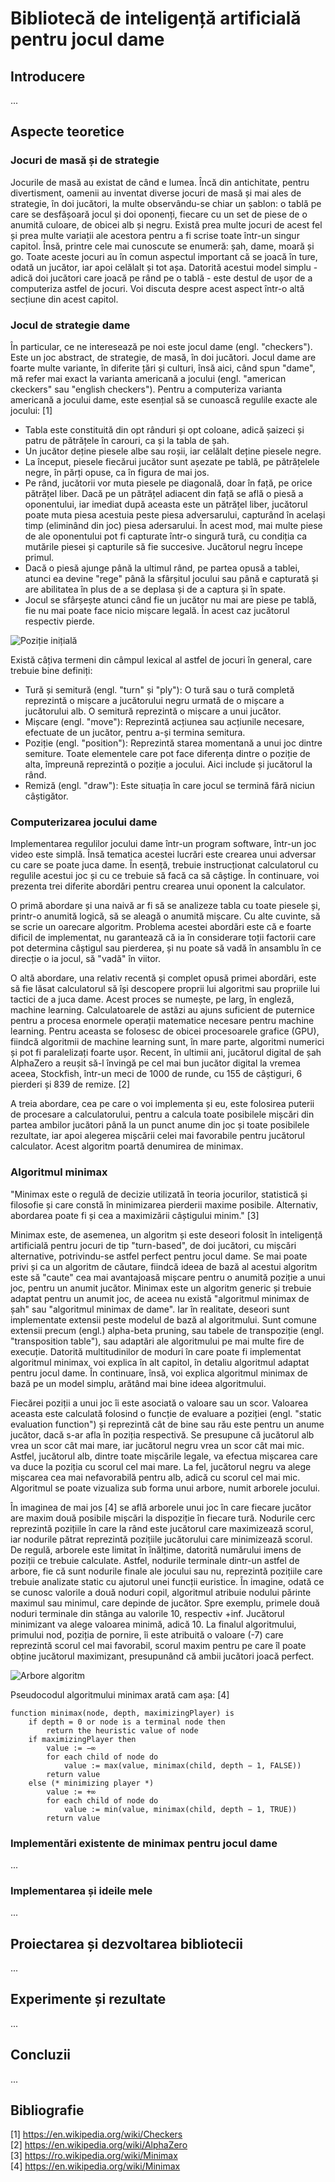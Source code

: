 # Bibliotecă de inteligență artificială pentru jocul dame

## Introducere

...

## Aspecte teoretice

### Jocuri de masă și de strategie

Jocurile de masă au existat de când e lumea. Încă din antichitate, pentru divertisment, oamenii
au inventat diverse jocuri de masă și mai ales de strategie, în doi jucători, la multe observându-se chiar un șablon:
o tablă pe care se desfășoară jocul și doi oponenți, fiecare cu un set de piese de o anumită culoare,
de obicei alb și negru. Există prea multe jocuri de acest fel și prea multe variații ale acestora pentru a
fi scrise toate într-un singur capitol. Însă, printre cele mai cunoscute se enumeră: șah, dame, moară și go.
Toate aceste jocuri au în comun aspectul important că se joacă în ture, odată un jucător, iar apoi celălalt și tot
așa. Datorită acestui model simplu - adică doi jucători care joacă pe rând pe o tablă - este destul de ușor
de a computeriza astfel de jocuri. Voi discuta despre acest aspect într-o altă secțiune din acest capitol.

### Jocul de strategie dame

În particular, ce ne interesează pe noi este jocul dame (engl. "checkers"). Este un joc abstract, de strategie,
de masă, în doi jucători. Jocul dame are foarte multe variante, în diferite țări și culturi, însă aici,
când spun "dame", mă refer mai exact la varianta americană a jocului (engl. "american ckeckers" sau "english checkers").
Pentru a computeriza varianta americană a jocului dame, este esențial să se cunoască regulile exacte ale jocului: [1]

- Tabla este constituită din opt rânduri și opt coloane, adică șaizeci și patru de pătrățele
  în carouri, ca și la tabla de șah.
- Un jucător deține piesele albe sau roșii, iar celălalt deține piesele negre.
- La început, piesele fiecărui jucător sunt așezate pe tablă, pe pătrățelele negre, în părți opuse,
  ca în figura de mai jos.
- Pe rând, jucătorii vor muta piesele pe diagonală, doar în față, pe orice pătrățel liber. Dacă pe un
  pătrățel adiacent din față se află o piesă a oponentului, iar imediat după aceasta este un pătrățel liber,
  jucătorul poate muta piesa acestuia peste piesa adversarului, capturând în același timp (eliminând din joc)
  piesa adersarului. În acest mod, mai multe piese de ale oponentului pot fi capturate într-o singură
  tură, cu condiția ca mutările piesei și capturile să fie succesive. Jucătorul negru începe primul.
- Dacă o piesă ajunge până la ultimul rând, pe partea opusă a tablei, atunci ea devine "rege" până
  la sfârșitul jocului sau până e capturată și are abilitatea în plus de a se deplasa și de a captura
  și în spate.
- Jocul se sfârșește atunci când fie un jucător nu mai are piese pe tablă, fie nu mai poate face nicio
  mișcare legală. În acest caz jucătorul respectiv pierde.

<!-- draw by threefold repetition, proposed draws, resignments -->

![Poziție inițială](https://upload.wikimedia.org/wikipedia/commons/thumb/f/f1/CheckersStandard.jpg/250px-CheckersStandard.jpg)

Există câțiva termeni din câmpul lexical al astfel de jocuri în general, care trebuie bine definiți:

- Tură și semitură (engl. "turn" și "ply"): O tură sau o tură completă reprezintă o mișcare a jucătorului
  negru urmată de o mișcare a jucătorului alb. O semitură reprezintă o mișcare a unui jucător.
- Mișcare (engl. "move"): Reprezintă acțiunea sau acțiunile necesare, efectuate de un jucător, pentru a-și
  termina semitura.
- Poziție (engl. "position"): Reprezintă starea momentană a unui joc dintre semiture. Toate elementele
  care pot face diferența dintre o poziție de alta, împreună reprezintă o poziție a jocului. Aici include
  și jucătorul la rând.
- Remiză (engl. "draw"): Este situația în care jocul se termină fără niciun câștigător.

### Computerizarea jocului dame

Implementarea regulilor jocului dame într-un program software, într-un joc video este simplă. Însă tematica
acestei lucrări este crearea unui adversar cu care se poate juca dame. În esență, trebuie instrucționat calculatorul
cu regulile acestui joc și cu ce trebuie să facă ca să câștige. În continuare, voi prezenta trei diferite abordări
pentru crearea unui oponent la calculator.

O primă abordare și una naivă ar fi să se analizeze tabla cu toate piesele și, printr-o anumită logică,
să se aleagă o anumită mișcare. Cu alte cuvinte, să se scrie un oarecare algoritm. Problema acestei abordări
este că e foarte dificil de implementat, nu garantează că ia în considerare toții factorii care pot determina
câștigul sau pierderea, și nu poate să vadă în ansamblu în ce direcție o ia jocul, să "vadă" în viitor.

<!-- more, more research for machine learning -->
O altă abordare, una relativ recentă și complet opusă primei abordări, este să fie lăsat calculatorul
să își descopere proprii lui algoritmi sau propriile lui tactici de a juca dame. Acest proces se numește,
pe larg, în engleză, machine learning. Calculatoarele de astăzi au ajuns suficient de puternice pentru
a procesa enormele operații matematice necesare pentru machine learning. Pentru aceasta se folosesc de obicei
procesoarele grafice (GPU), fiindcă algoritmii de machine learning sunt, în mare parte, algoritmi numerici
și pot fi paralelizați foarte ușor. Recent, în ultimii ani, jucătorul digital de șah AlphaZero a reușit
să-l învingă pe cel mai bun jucător digital la vremea aceea, Stockfish, într-un meci de 1000 de runde,
cu 155 de câștiguri, 6 pierderi și 839 de remize. [2]

A treia abordare, cea pe care o voi implementa și eu, este folosirea puterii de procesare a calculatorului,
pentru a calcula toate posibilele mișcări din partea ambilor jucători până la un punct anume din joc și
toate posibilele rezultate, iar apoi alegerea mișcării celei mai favorabile pentru jucătorul calculator.
Acest algoritm poartă denumirea de minimax.

### Algoritmul minimax

"Minimax este o regulă de decizie utilizată în teoria jocurilor, statistică și filosofie și care constă
în minimizarea pierderii maxime posibile. Alternativ, abordarea poate fi și cea a maximizării câștigului
minim." [3]

Minimax este, de asemenea, un algoritm și este deseori folosit în inteligență artificială pentru jocuri
de tip "turn-based", de doi jucători, cu mișcări alternative, potrivindu-se astfel perfect pentru jocul dame.
Se mai poate privi și ca un algoritm de căutare, fiindcă ideea de bază al acestui algoritm este să "caute" cea mai avantajoasă
mișcare pentru o anumită poziție a unui joc, pentru un anumit jucător. Minimax este un algoritm generic
și trebuie adaptat pentru un anumit joc, de aceea nu există "algoritmul minimax de șah" sau "algoritmul minimax de dame".
Iar în realitate, deseori sunt implementate extensii peste modelul de bază al algoritmului. Sunt comune
extensii precum (engl.) alpha-beta pruning, sau tabele de transpoziție (engl. "transposition table"),
sau adaptări ale algoritmului pe mai multe fire de execuție. Datorită multitudinilor de moduri în care
poate fi implementat algoritmul minimax, voi explica în alt capitol, în detaliu algoritmul adaptat pentru jocul dame.
În continuare, însă, voi explica algoritmul minimax de bază pe un model simplu, arătând mai bine ideea algoritmului.

Fiecărei poziții a unui joc îi este asociată o valoare sau un scor. Valoarea aceasta este calculată folosind
o funcție de evaluare a poziției (engl. "static evaluation function") și reprezintă cât de bine sau rău
este pentru un anume jucător, dacă s-ar afla în poziția respectivă. Se presupune că jucătorul alb vrea un scor
cât mai mare, iar jucătorul negru vrea un scor cât mai mic. Astfel, jucătorul alb, dintre toate mișcările
legale, va efectua mișcarea care va duce la poziția cu scorul cel mai mare. La fel, jucătorul negru
va alege mișcarea cea mai nefavorabilă pentru alb, adică cu scorul cel mai mic. Algoritmul se poate
vizualiza sub forma unui arbore, numit arborele jocului.

<!-- more and better explanation needed -->
<!-- better image and pseudocode -->
În imaginea de mai jos [4] se află arborele unui joc în care fiecare jucător are maxim două posibile mișcări
la dispoziție în fiecare tură. Nodurile cerc reprezintă pozițiile în care la rând este jucătorul care
maximizează scorul, iar nodurile pătrat reprezintă pozițiile jucătorului care minimizează scorul.
De regulă, arborele este limitat în înălțime, datorită numărului imens de poziții ce trebuie calculate.
Astfel, nodurile terminale dintr-un astfel de arbore, fie că sunt nodurile finale ale jocului sau nu,
reprezintă pozițiile care trebuie analizate static cu ajutorul unei funcții euristice. În imagine,
odată ce se cunosc valorile a două noduri copil, algoritmul atribuie nodului părinte maximul sau minimul,
care depinde de jucător. Spre exemplu, primele două noduri terminale din stânga au valorile 10,
respectiv +inf. Jucătorul minimizant va alege valoarea minimă, adică 10. La finalul algoritmului,
primului nod, poziția de pornire, îi este atribuită o valoare (-7) care reprezintă scorul cel mai
favorabil, scorul maxim pentru pe care îl poate obține jucătorul maximizant, presupunând că ambii
jucători joacă perfect.

![Arbore algoritm](https://upload.wikimedia.org/wikipedia/commons/thumb/6/6f/Minimax.svg/600px-Minimax.svg.png)

Pseudocodul algoritmului minimax arată cam așa: [4]

```text
function minimax(node, depth, maximizingPlayer) is
    if depth = 0 or node is a terminal node then
        return the heuristic value of node
    if maximizingPlayer then
        value := −∞
        for each child of node do
            value := max(value, minimax(child, depth − 1, FALSE))
        return value
    else (* minimizing player *)
        value := +∞
        for each child of node do
            value := min(value, minimax(child, depth − 1, TRUE))
        return value
```

### Implementări existente de minimax pentru jocul dame

...

### Implementarea și ideile mele

<!-- here I present what I want to do and hopefully accomplish -->
<!-- I create the AI as a separate, usable library in C++, I use alpha-beta pruning, multithreading and much more -->
<!-- I create testing and developing tools for the AI, I improve the AI by comparing with himself -->
<!-- unit testing -->
...

## Proiectarea și dezvoltarea bibliotecii

<!-- I present how I do the things I proposed earlier -->
<!-- I also present the failures -->
...

## Experimente și rezultate

...

## Concluzii

...

## Bibliografie

[1] <https://en.wikipedia.org/wiki/Checkers>  
[2] <https://en.wikipedia.org/wiki/AlphaZero>  
[3] <https://ro.wikipedia.org/wiki/Minimax>  
[4] <https://en.wikipedia.org/wiki/Minimax>
